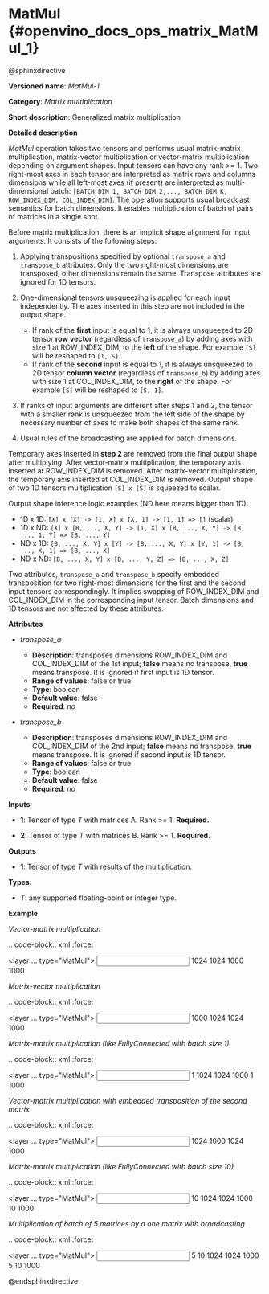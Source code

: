 # MatMul {#openvino_docs_ops_matrix_MatMul_1}

@sphinxdirective

**Versioned name**: *MatMul-1*

**Category**: *Matrix multiplication*

**Short description**: Generalized matrix multiplication

**Detailed description**

*MatMul* operation takes two tensors and performs usual matrix-matrix multiplication, matrix-vector multiplication or vector-matrix multiplication depending on argument shapes. Input tensors can have any rank >= 1. Two right-most axes in each tensor are interpreted as matrix rows and columns dimensions while all left-most axes (if present) are interpreted as multi-dimensional batch: ``[BATCH_DIM_1, BATCH_DIM_2,..., BATCH_DIM_K, ROW_INDEX_DIM, COL_INDEX_DIM]``. The operation supports usual broadcast semantics for batch dimensions. It enables multiplication of batch of pairs of matrices in a single shot.

Before matrix multiplication, there is an implicit shape alignment for input arguments. It consists of the following steps:

1. Applying transpositions specified by optional ``transpose_a`` and ``transpose_b`` attributes. Only the two right-most dimensions are transposed, other dimensions remain the same. Transpose attributes are ignored for 1D tensors.

2. One-dimensional tensors unsqueezing is applied for each input independently. The axes inserted in this step are not included in the output shape.

   * If rank of the **first** input is equal to 1, it is always unsqueezed to 2D tensor **row vector** (regardless of ``transpose_a``) by adding axes with size 1 at ROW_INDEX_DIM, to the **left** of the shape. For example ``[S]`` will be reshaped to ``[1, S]``.
   * If rank of the **second** input is equal to 1, it is always unsqueezed to 2D tensor **column vector** (regardless of ``transpose_b``) by adding axes with size 1 at COL_INDEX_DIM, to the **right** of the shape. For example ``[S]`` will be reshaped to ``[S, 1]``.

3. If ranks of input arguments are different after steps 1 and 2, the tensor with a smaller rank is unsqueezed from the left side of the shape by necessary number of axes to make both shapes of the same rank.

4. Usual rules of the broadcasting are applied for batch dimensions.

Temporary axes inserted in **step 2** are removed from the final output shape after multiplying.
After vector-matrix multiplication, the temporary axis inserted at ROW_INDEX_DIM is removed. After matrix-vector multiplication, the temporary axis inserted at COL_INDEX_DIM is removed.
Output shape of two 1D tensors multiplication ``[S] x [S]`` is squeezed to scalar.

Output shape inference logic examples (ND here means bigger than 1D):

* 1D x 1D: ``[X] x [X] -> [1, X] x [X, 1] -> [1, 1] => []`` (scalar)
* 1D x ND: ``[X] x [B, ..., X, Y] -> [1, X] x [B, ..., X, Y] -> [B, ..., 1, Y] => [B, ..., Y]``
* ND x 1D: ``[B, ..., X, Y] x [Y] -> [B, ..., X, Y] x [Y, 1] -> [B, ..., X, 1] => [B, ..., X]``
* ND x ND: ``[B, ..., X, Y] x [B, ..., Y, Z] => [B, ..., X, Z]``


Two attributes, ``transpose_a`` and ``transpose_b`` specify embedded transposition for two right-most dimensions for the first and the second input tensors correspondingly. It implies swapping of ROW_INDEX_DIM and COL_INDEX_DIM in the corresponding input tensor. Batch dimensions and 1D tensors are not affected by these attributes.

**Attributes**

* *transpose_a*

  * **Description**: transposes dimensions ROW_INDEX_DIM and COL_INDEX_DIM of the 1st input; **false** means no transpose, **true** means transpose. It is ignored if first input is 1D tensor.
  * **Range of values**: false or true
  * **Type**: boolean
  * **Default value**: false
  * **Required**: *no*

* *transpose_b*

  * **Description**: transposes dimensions ROW_INDEX_DIM and COL_INDEX_DIM of the 2nd input; **false** means no transpose, **true** means transpose. It is ignored if second input is 1D tensor.
  * **Range of values**: false or true
  * **Type**: boolean
  * **Default value**: false
  * **Required**: *no*


**Inputs**:

* **1**: Tensor of type *T* with matrices A. Rank >= 1. **Required.**

* **2**: Tensor of type *T* with matrices B. Rank >= 1. **Required.**

**Outputs**

* **1**: Tensor of type *T* with results of the multiplication.

**Types**:

* *T*: any supported floating-point or integer type.

**Example**

*Vector-matrix multiplication*

.. code-block:: xml
   :force:

   <layer ... type="MatMul">
       <input>
           <port id="0">
               <dim>1024</dim>
           </port>
           <port id="1">
               <dim>1024</dim>
               <dim>1000</dim>
           </port>
       </input>
       <output>
           <port id="2">
               <dim>1000</dim>
           </port>
       </output>
   </layer>


*Matrix-vector multiplication*

.. code-block:: xml
   :force:

   <layer ... type="MatMul">
       <input>
           <port id="0">
               <dim>1000</dim>
               <dim>1024</dim>
           </port>
           <port id="1">
               <dim>1024</dim>
           </port>
       </input>
       <output>
           <port id="2">
               <dim>1000</dim>
           </port>
       </output>
   </layer>


*Matrix-matrix multiplication (like FullyConnected with batch size 1)*

.. code-block:: xml
   :force:

   <layer ... type="MatMul">
       <input>
           <port id="0">
               <dim>1</dim>
               <dim>1024</dim>
           </port>
           <port id="1">
               <dim>1024</dim>
               <dim>1000</dim>
           </port>
       </input>
       <output>
           <port id="2">
               <dim>1</dim>
               <dim>1000</dim>
           </port>
       </output>
   </layer>


*Vector-matrix multiplication with embedded transposition of the second matrix*

.. code-block:: xml
   :force:

   <layer ... type="MatMul">
       <data transpose_b="true"/>
       <input>
           <port id="0">
               <dim>1024</dim>
           </port>
           <port id="1">
               <dim>1000</dim>
               <dim>1024</dim>
           </port>
       </input>
       <output>
           <port id="2">
               <dim>1000</dim>
           </port>
       </output>
   </layer>


*Matrix-matrix multiplication (like FullyConnected with batch size 10)*

.. code-block:: xml
   :force:

   <layer ... type="MatMul">
       <input>
           <port id="0">
               <dim>10</dim>
               <dim>1024</dim>
           </port>
           <port id="1">
               <dim>1024</dim>
               <dim>1000</dim>
           </port>
       </input>
       <output>
           <port id="2">
               <dim>10</dim>
               <dim>1000</dim>
           </port>
       </output>
   </layer>


*Multiplication of batch of 5 matrices by a one matrix with broadcasting*

.. code-block:: xml
   :force:

   <layer ... type="MatMul">
       <input>
           <port id="0">
               <dim>5</dim>
               <dim>10</dim>
               <dim>1024</dim>
           </port>
           <port id="1">
               <dim>1024</dim>
               <dim>1000</dim>
           </port>
       </input>
       <output>
           <port id="2">
               <dim>5</dim>
               <dim>10</dim>
               <dim>1000</dim>
           </port>
       </output>
   </layer>


@endsphinxdirective

